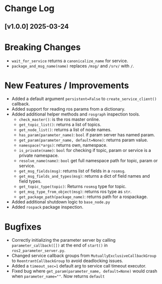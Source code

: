 # Change Log

## [v1.0.0] 2025-03-24

Breaking Changes
================
- `wait_for_service` returns a `canonicalize_name` for service.
- `package_and_msg_name(name)` replaces `/msg/` and `/srv/` with `/`.

New Features / Improvements
===========================
- Added a default argument `persistent=False` to `create_service_client()` callback.
- Added support for reading ros params from a dictionary.
- Added additional helper methods and `rosgraph` inspection tools.
  - `check_master()`: is the ros master online.
  - `get_topic_list()`: returns a list of topics.
  - `get_node_list()`: returns a list of node names.
  - `has_param(parameter_name)`: `bool` if param server has named param.
  - `get_param(parameter_name, default=None)`: returns param value.
  - `namespace(*args)`: returns own, namespace.
  - `is_private(name)`: `bool` for checking if topic, param or service is a private namespace.
  - `resolve_name(name)`: `bool` get full namespace path for topic, param or service.
  - `get_msg_fields(msg)`: returns list of fields in a `rosmsg`.
  - `get_msg_fields_and_types(msg)`: returns a dict of field names and field types.
  - `get_topic_type(topic)`: Returns `rosmsg` type for topic.
  - `get_msg_type_from_object(msg)`: returns ros type as `str`.
  - `get_package_path(package_name)`: returns path for a rospackage.
- Added additional shutdown logic to `base_node.py` 
- Added `rospack` package inspection.

Bugfixes
========
- Correctly initializing the parameter server by calling `parameter_callback([])` at the end of `start()` in `ros2_parameter_server.py`.
- Changed service callback groups from `MutuallyExclusiveCallbackGroup` to `ReentrantCallbackGroup` to avoid deadlocking issues.
- Added a `timeout_sec=1` default arg to service call timeout executor.
- Fixed bug where `get_param(parameter_name, default=None)` would crash when `parameter_name=""`. Now returns `default`

